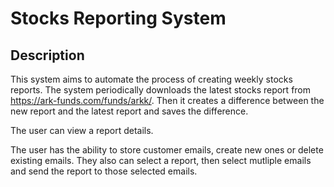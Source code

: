 # Stocks Reporting System

## Description
This system aims to automate the process of creating weekly stocks reports. The system periodically downloads the latest stocks report from https://ark-funds.com/funds/arkk/. Then it creates a difference between the new report and the latest report and saves the difference.

The user can view a report details.

The user has the ability to store customer emails, create new ones or delete existing emails. They also can select a report, then select mutliple emails and send the report to those selected emails.
